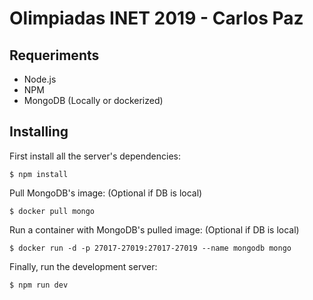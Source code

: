 # Olimpiadas INET 2019 - Carlos Paz

## Requeriments

  - Node.js
  - NPM
  - MongoDB (Locally or dockerized)

## Installing

First install all the server's dependencies:

    $ npm install

Pull MongoDB's image: (Optional if DB is local) 

    $ docker pull mongo

Run a container with MongoDB's pulled image: (Optional if DB is local) 

    $ docker run -d -p 27017-27019:27017-27019 --name mongodb mongo

Finally, run the development server:

    $ npm run dev